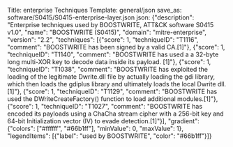 Title: enterprise Techniques
Template: general/json
save_as: software/S0415/S0415-enterprise-layer.json
json: {"description": "Enterprise techniques used by BOOSTWRITE, ATT&CK software S0415 v1.0", "name": "BOOSTWRITE (S0415)", "domain": "mitre-enterprise", "version": "2.2", "techniques": [{"score": 1, "techniqueID": "T1116", "comment": "BOOSTWRITE has been signed by a valid CA.[1]"}, {"score": 1, "techniqueID": "T1140", "comment": "BOOSTWRITE has used a a 32-byte long multi-XOR key to decode data inside its payload.    [1]"}, {"score": 1, "techniqueID": "T1038", "comment": "BOOSTWRITE has exploited the loading of the legitimate Dwrite.dll file by actually loading the gdi library, which then loads the gdiplus library and ultimately loads the local Dwrite dll.[1]"}, {"score": 1, "techniqueID": "T1129", "comment": "BOOSTWRITE has used the DWriteCreateFactory() function to load additional modules.[1]"}, {"score": 1, "techniqueID": "T1027", "comment": "BOOSTWRITE has encoded its payloads using a ChaCha stream cipher with a 256-bit key and 64-bit Initialization vector (IV) to evade detection.[1]"}], "gradient": {"colors": ["#ffffff", "#66b1ff"], "minValue": 0, "maxValue": 1}, "legendItems": [{"label": "used by BOOSTWRITE", "color": "#66b1ff"}]}